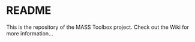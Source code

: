 # README

This is the repository of the MASS Toolbox project. Check out the Wiki for more
information...
